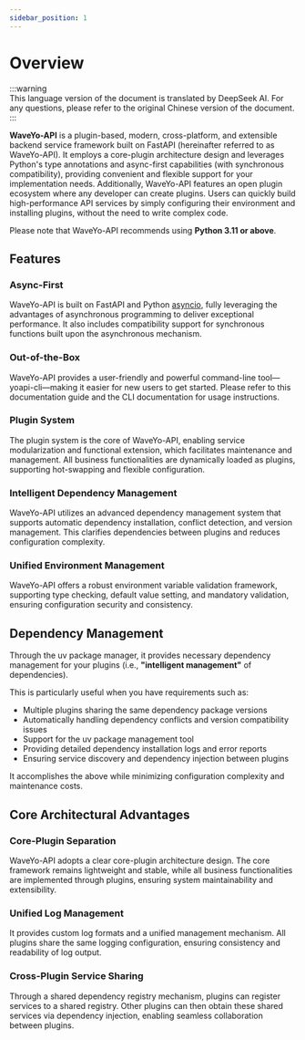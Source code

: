 ```yaml
---
sidebar_position: 1
---
```


# Overview

:::warning  
This language version of the document is translated by DeepSeek AI. For any questions, please refer to the original Chinese version of the document.  
:::

**WaveYo-API** is a plugin-based, modern, cross-platform, and extensible backend service framework built on FastAPI (hereinafter referred to as WaveYo-API). It employs a core-plugin architecture design and leverages Python's type annotations and async-first capabilities (with synchronous compatibility), providing convenient and flexible support for your implementation needs. Additionally, WaveYo-API features an open plugin ecosystem where any developer can create plugins. Users can quickly build high-performance API services by simply configuring their environment and installing plugins, without the need to write complex code.

Please note that WaveYo-API recommends using **Python 3.11 or above**.

## Features

### Async-First
WaveYo-API is built on FastAPI and Python [asyncio](https://docs.python.org/3/library/asyncio.html), fully leveraging the advantages of asynchronous programming to deliver exceptional performance. It also includes compatibility support for synchronous functions built upon the asynchronous mechanism.

### Out-of-the-Box
WaveYo-API provides a user-friendly and powerful command-line tool—yoapi-cli—making it easier for new users to get started. Please refer to this documentation guide and the CLI documentation for usage instructions.

### Plugin System
The plugin system is the core of WaveYo-API, enabling service modularization and functional extension, which facilitates maintenance and management. All business functionalities are dynamically loaded as plugins, supporting hot-swapping and flexible configuration.

### Intelligent Dependency Management
WaveYo-API utilizes an advanced dependency management system that supports automatic dependency installation, conflict detection, and version management. This clarifies dependencies between plugins and reduces configuration complexity.

### Unified Environment Management
WaveYo-API offers a robust environment variable validation framework, supporting type checking, default value setting, and mandatory validation, ensuring configuration security and consistency.

## Dependency Management

Through the uv package manager, it provides necessary dependency management for your plugins (i.e., **"intelligent management"** of dependencies).

This is particularly useful when you have requirements such as:

- Multiple plugins sharing the same dependency package versions
- Automatically handling dependency conflicts and version compatibility issues
- Support for the uv package management tool
- Providing detailed dependency installation logs and error reports
- Ensuring service discovery and dependency injection between plugins

It accomplishes the above while minimizing configuration complexity and maintenance costs.

## Core Architectural Advantages

### Core-Plugin Separation
WaveYo-API adopts a clear core-plugin architecture design. The core framework remains lightweight and stable, while all business functionalities are implemented through plugins, ensuring system maintainability and extensibility.

### Unified Log Management
It provides custom log formats and a unified management mechanism. All plugins share the same logging configuration, ensuring consistency and readability of log output.

### Cross-Plugin Service Sharing
Through a shared dependency registry mechanism, plugins can register services to a shared registry. Other plugins can then obtain these shared services via dependency injection, enabling seamless collaboration between plugins.